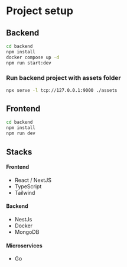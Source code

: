 # Project setup

## Backend

```bash
cd backend
npm install
docker compose up -d
npm run start:dev
```

### Run backend project with assets folder

```bash
npx serve -l tcp://127.0.0.1:9000 ./assets
```

## Frontend

```bash
cd backend
npm install
npm run dev
```

## Stacks

#### Frontend

- React / NextJS
- TypeScript
- Tailwind

#### Backend

- NestJs
- Docker
- MongoDB

#### Microservices

- Go
